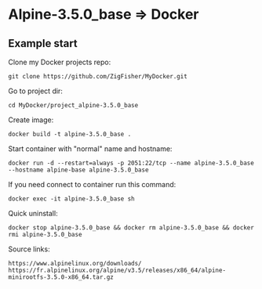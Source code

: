 Alpine-3.5.0_base => Docker
===========================

## Example start

Clone my Docker projects repo:

	git clone https://github.com/ZigFisher/MyDocker.git

Go to project dir:

	cd MyDocker/project_alpine-3.5.0_base

Create image:

	docker build -t alpine-3.5.0_base .

Start container with "normal" name and hostname:

	docker run -d --restart=always -p 2051:22/tcp --name alpine-3.5.0_base --hostname alpine-base alpine-3.5.0_base

If you need connect to container run this command:

	docker exec -it alpine-3.5.0_base sh

Quick uninstall:

	docker stop alpine-3.5.0_base && docker rm alpine-3.5.0_base && docker rmi alpine-3.5.0_base

Source links:

	https://www.alpinelinux.org/downloads/
	https://fr.alpinelinux.org/alpine/v3.5/releases/x86_64/alpine-minirootfs-3.5.0-x86_64.tar.gz
